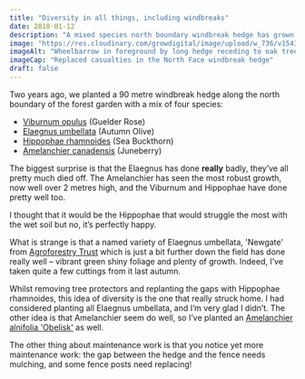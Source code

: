 ```yaml
---
title: "Diversity in all things, including windbreaks"
date: 2018-01-12
description: "A mixed species north boundary windbreak hedge has grown on leaps and bounds"
image: "https://res.cloudinary.com/growdigital/image/upload/w_736/v1543953947/north-face-39615815062.jpg"
imageAlt: "Wheelbarrow in foreground by long hedge receding to oak tree"
imageCap: "Replaced casualties in the North Face windbreak hedge"
draft: false
---
```


Two years ago, we planted a 90 metre windbreak hedge along the north boundary of the forest garden with a mix of four species:

* [Viburnum opulus](http://www.pfaf.org/user/Plant.aspx?LatinName=viburnum+opulus) (Guelder Rose)
* [Elaegnus umbellata](http://pfaf.org/user/Plant.aspx?LatinName=Elaeagnus+umbellata) (Autumn Olive)
* [Hippophae rhamnoides](http://www.pfaf.org/User/plant.aspx?LatinName=Hippophae+rhamnoides) (Sea Buckthorn)
* [Amelanchier canadensis](http://www.pfaf.org/user/Plant.aspx?LatinName=Amelanchier+canadensis) (Juneberry)

The biggest surprise is that the Elaegnus has done **really** badly, they’ve all pretty much died off. The Amelanchier has seen the most robust growth, now well over 2 metres high, and the Viburnum and Hippophae have done pretty well too.

I thought that it would be the Hippophae that would struggle the most with the wet soil but no, it’s perfectly happy.

What is strange is that a named variety of Elaegnus umbellata, 'Newgate' from [Agroforestry Trust](https://www.agroforestry.co.uk/product/elaeagnus-umbellata-newgate/) which is just a bit further down the field has done really well – vibrant green shiny foliage and plenty of growth. Indeed, I’ve taken quite a few cuttings from it last autumn.

Whilst removing tree protectors and replanting the gaps with Hippophae rhamnoides, this idea of diversity is the one that really struck home. I had considered planting all Elaegnus umbellata, and I’m very glad I didn’t. The other idea is that Amelanchier seem do well, so I’ve planted an [Amelanchier alnifolia 'Obelisk'](https://www.ashwoodnurseries.com/shop/amelanchier-alnifolia-obelisk.html) as well.

The other thing about maintenance work is that you notice yet more maintenance work: the gap between the hedge and the fence needs mulching, and some fence posts need replacing!
